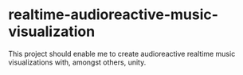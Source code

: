 # realtime-audioreactive-music-visualization
This project should enable me to create audioreactive realtime music visualizations with, amongst others, unity.
